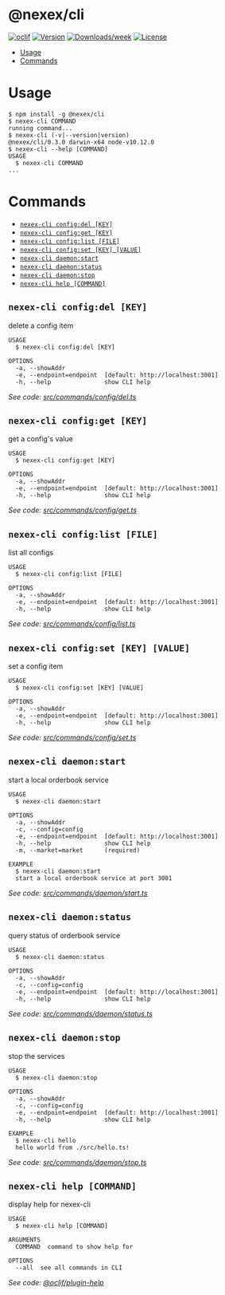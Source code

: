 @nexex/cli
=======



[![oclif](https://img.shields.io/badge/cli-oclif-brightgreen.svg)](https://oclif.io)
[![Version](https://img.shields.io/npm/v/@nexex/cli.svg)](https://npmjs.org/package/@nexex/cli)
[![Downloads/week](https://img.shields.io/npm/dw/@nexex/cli.svg)](https://npmjs.org/package/@nexex/cli)
[![License](https://img.shields.io/npm/l/@nexex/cli.svg)](https://github.com/NexexBuilder/nexex-mono/blob/master/packages/cli/package.json)

<!-- toc -->
* [Usage](#usage)
* [Commands](#commands)
<!-- tocstop -->
# Usage
<!-- usage -->
```sh-session
$ npm install -g @nexex/cli
$ nexex-cli COMMAND
running command...
$ nexex-cli (-v|--version|version)
@nexex/cli/0.3.0 darwin-x64 node-v10.12.0
$ nexex-cli --help [COMMAND]
USAGE
  $ nexex-cli COMMAND
...
```
<!-- usagestop -->
# Commands
<!-- commands -->
* [`nexex-cli config:del [KEY]`](#nexex-cli-configdel-key)
* [`nexex-cli config:get [KEY]`](#nexex-cli-configget-key)
* [`nexex-cli config:list [FILE]`](#nexex-cli-configlist-file)
* [`nexex-cli config:set [KEY] [VALUE]`](#nexex-cli-configset-key-value)
* [`nexex-cli daemon:start`](#nexex-cli-daemonstart)
* [`nexex-cli daemon:status`](#nexex-cli-daemonstatus)
* [`nexex-cli daemon:stop`](#nexex-cli-daemonstop)
* [`nexex-cli help [COMMAND]`](#nexex-cli-help-command)

## `nexex-cli config:del [KEY]`

delete a config item

```
USAGE
  $ nexex-cli config:del [KEY]

OPTIONS
  -a, --showAddr
  -e, --endpoint=endpoint  [default: http://localhost:3001]
  -h, --help               show CLI help
```

_See code: [src/commands/config/del.ts](https://github.com/NexexBuilder/nexex-mono/blob/v0.3.0/src/commands/config/del.ts)_

## `nexex-cli config:get [KEY]`

get a config's value

```
USAGE
  $ nexex-cli config:get [KEY]

OPTIONS
  -a, --showAddr
  -e, --endpoint=endpoint  [default: http://localhost:3001]
  -h, --help               show CLI help
```

_See code: [src/commands/config/get.ts](https://github.com/NexexBuilder/nexex-mono/blob/v0.3.0/src/commands/config/get.ts)_

## `nexex-cli config:list [FILE]`

list all configs

```
USAGE
  $ nexex-cli config:list [FILE]

OPTIONS
  -a, --showAddr
  -e, --endpoint=endpoint  [default: http://localhost:3001]
  -h, --help               show CLI help
```

_See code: [src/commands/config/list.ts](https://github.com/NexexBuilder/nexex-mono/blob/v0.3.0/src/commands/config/list.ts)_

## `nexex-cli config:set [KEY] [VALUE]`

set a config item

```
USAGE
  $ nexex-cli config:set [KEY] [VALUE]

OPTIONS
  -a, --showAddr
  -e, --endpoint=endpoint  [default: http://localhost:3001]
  -h, --help               show CLI help
```

_See code: [src/commands/config/set.ts](https://github.com/NexexBuilder/nexex-mono/blob/v0.3.0/src/commands/config/set.ts)_

## `nexex-cli daemon:start`

start a local orderbook service

```
USAGE
  $ nexex-cli daemon:start

OPTIONS
  -a, --showAddr
  -c, --config=config
  -e, --endpoint=endpoint  [default: http://localhost:3001]
  -h, --help               show CLI help
  -m, --market=market      (required)

EXAMPLE
  $ nexex-cli daemon:start
  start a local orderbook service at port 3001
```

_See code: [src/commands/daemon/start.ts](https://github.com/NexexBuilder/nexex-mono/blob/v0.3.0/src/commands/daemon/start.ts)_

## `nexex-cli daemon:status`

query status of orderbook service

```
USAGE
  $ nexex-cli daemon:status

OPTIONS
  -a, --showAddr
  -c, --config=config
  -e, --endpoint=endpoint  [default: http://localhost:3001]
  -h, --help               show CLI help
```

_See code: [src/commands/daemon/status.ts](https://github.com/NexexBuilder/nexex-mono/blob/v0.3.0/src/commands/daemon/status.ts)_

## `nexex-cli daemon:stop`

stop the services

```
USAGE
  $ nexex-cli daemon:stop

OPTIONS
  -a, --showAddr
  -c, --config=config
  -e, --endpoint=endpoint  [default: http://localhost:3001]
  -h, --help               show CLI help

EXAMPLE
  $ nexex-cli hello
  hello world from ./src/hello.ts!
```

_See code: [src/commands/daemon/stop.ts](https://github.com/NexexBuilder/nexex-mono/blob/v0.3.0/src/commands/daemon/stop.ts)_

## `nexex-cli help [COMMAND]`

display help for nexex-cli

```
USAGE
  $ nexex-cli help [COMMAND]

ARGUMENTS
  COMMAND  command to show help for

OPTIONS
  --all  see all commands in CLI
```

_See code: [@oclif/plugin-help](https://github.com/oclif/plugin-help/blob/v2.1.6/src/commands/help.ts)_
<!-- commandsstop -->
